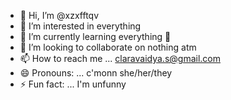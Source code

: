 - 👋 Hi, I’m @xzxfftqv
- 👀 I’m interested in everything 
- 🌱 I’m currently learning everything 🤪 
- 💞️ I’m looking to collaborate on nothing atm
- 📫 How to reach me ... claravaidya.s@gmail.com
- 😄 Pronouns: ... c'monn she/her/they
- ⚡ Fun fact: ... I'm unfunny

<!---
xzxfftqv/xzxfftqv is a ✨ special ✨ repository because its `README.md` (this file) appears on your GitHub profile.
You can click the Preview link to take a look at your changes.
--->
